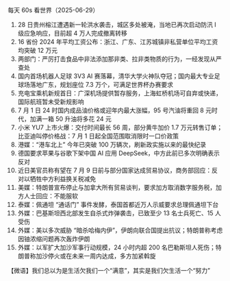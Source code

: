 每天 60s 看世界（2025-06-29）

1. 28 日贵州榕江遭遇新一轮洪水袭击，城区多处被淹，当地已再次启动防汛 Ⅰ 级应急响应，目前超 4 万人完成撤离转移
2. 16 省份 2024 年平均工资公布：浙江、广东、江苏城镇非私营单位平均工资均突破 12 万元
3. 两部门：严厉打击食品中非法添加那非类、拉非类物质的行为，一经发现从严查处
4. 国内首场机器人足球 3V3 AI 赛落幕，清华大学火神队夺冠；国内最大专业足球场落地广东，规划座位 7.3 万个，可满足世界杯办赛要求
5. 充电宝乘机新规首日：广深机场提供暂存服务，上海虹桥机场可自弃或快递，国际航班暂未受新规影响
6. 7 月 1 日 24 时国内成品油价格或迎年内最大涨幅，95 号汽油将重回 8 元时代，加满一箱 50 升油将多花 24 元
7. 小米 YU7 上市火爆：交付时间最长 56 周，部分黄牛加价 1.7 万元转售订单；比亚迪叫停价格战：7 月 1 日起全国范围取消限时一口价政策
8. 港媒：“港车北上” 今年已突破 100 万辆次，刷新政实施以来的最快纪录
9. 德国要求苹果与谷歌下架中国 AI 应用 DeepSeek，中方此前已多次明确表示反对
10. 近日美官员称有望在 7 月 9 日前与部分国家达成贸易协议，商务部回应：反对以牺牲中方利益换关税减免
11. 美媒：特朗普宣布停止与加拿大所有贸易谈判，要求加方取消数字服务税，加方人士回应：不能服软
12. 泰媒：佩通坦 “通话门” 事件发酵，泰国首都近万人示威要求总理佩通坦下台
13. 外媒：巴基斯坦西北部发生自杀式炸弹袭击，已致至少 13 名士兵死亡、15 人受伤
14. 外媒：美以多次威胁 “暗杀哈梅内伊”，伊朗向联合国提出抗议；特朗普称考虑因铀浓缩问题再次轰炸伊朗
15. 外媒：以军扩大加沙军事行动规模，24 小时内超 200 名巴勒斯坦人死伤；特朗普称加沙停火或在未来一周内达成，多方加紧斡旋

【微语】我们总以为是生活欠我们一个“满意”，其实是我们欠生活一个“努力”